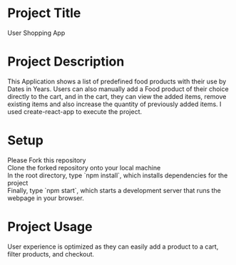 <h1>Project Title</h1>
User Shopping App

<h1>Project Description</h1>
This Application shows a list of predefined food products with their use by Dates in Years. 
Users can also manually add a Food product of their choice directly to the cart, and in the cart, they can view the added items, remove existing items and also increase the quantity of previously added items.
I used create-react-app to execute the project.

<h1>Setup</h1>
Please Fork this repository
<br>
Clone the forked repository onto your local machine
<br>
In the root directory, type `npm install`, which installs dependencies for the project
<br>
Finally, type `npm start`, which starts a development server that runs the webpage in your browser. 

<h1>Project Usage</h1>
User experience is optimized as they can easily add a product to a cart, filter products, and checkout.
